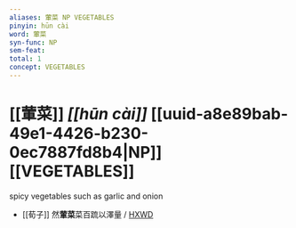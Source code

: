 ```yaml
---
aliases: 葷菜 NP VEGETABLES
pinyin: hūn cài
word: 葷菜
syn-func: NP
sem-feat: 
total: 1
concept: VEGETABLES 
---
```

# [[葷菜]] *[[hūn cài]]*  [[uuid-a8e89bab-49e1-4426-b230-0ec7887fd8b4|NP]] [[VEGETABLES]]
spicy vegetables such as garlic and onion
 - [[荀子]] 然**葷菜**菜百䟽以澤量 / [HXWD](https://hxwd.org/textview.html?location=KR3a0002_tls_010-9a.10)